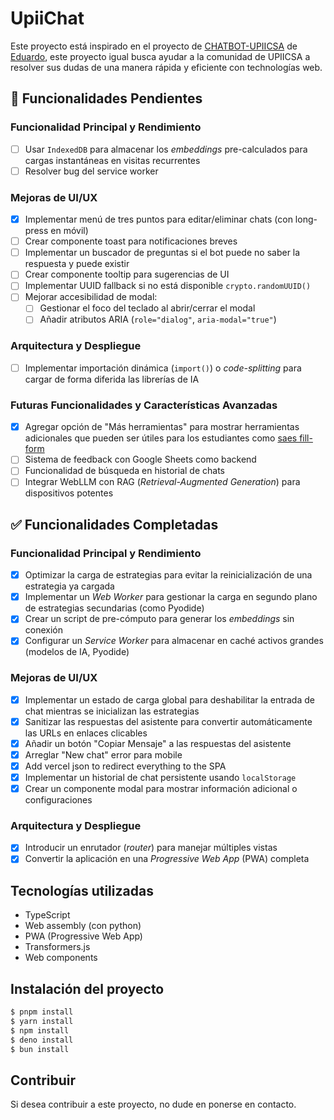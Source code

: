 # UpiiChat

Este proyecto está inspirado en el proyecto de [CHATBOT-UPIICSA](https://github.com/EduDN/CHATBOT-UPIICSA)
de [Eduardo](https://github.com/EduDN), este proyecto igual busca ayudar a la
comunidad de UPIICSA a resolver sus dudas de una manera rápida y eficiente con
technologías web.

## **🚧 Funcionalidades Pendientes**

### **Funcionalidad Principal y Rendimiento**

- [ ] Usar `IndexedDB` para almacenar los _embeddings_ pre-calculados para cargas instantáneas en visitas recurrentes
- [ ] Resolver bug del service worker

### **Mejoras de UI/UX**

- [x] Implementar menú de tres puntos para editar/eliminar chats (con long-press en móvil)
- [ ] Crear componente toast para notificaciones breves
- [ ] Implementar un buscador de preguntas si el bot puede no saber la respuesta y puede existir
- [ ] Crear componente tooltip para sugerencias de UI
- [ ] Implementar UUID fallback si no está disponible `crypto.randomUUID()`
- [ ] Mejorar accesibilidad de modal:
  - [ ] Gestionar el foco del teclado al abrir/cerrar el modal
  - [ ] Añadir atributos ARIA (`role="dialog"`, `aria-modal="true"`)

### **Arquitectura y Despliegue**

- [ ] Implementar importación dinámica (`import()`) o _code-splitting_ para cargar de forma diferida las librerías de IA

### **Futuras Funcionalidades y Características Avanzadas**

- [x] Agregar opción de "Más herramientas" para mostrar herramientas adicionales que pueden ser útiles para los estudiantes como [saes fill-form](https://chromewbstore.google.com/detail/saes%20fill-form/hlgobbbmkdngojnbhcfhnghjlpnkfelb)
- [ ] Sistema de feedback con Google Sheets como backend
- [ ] Funcionalidad de búsqueda en historial de chats
- [ ] Integrar WebLLM con RAG (_Retrieval-Augmented Generation_) para dispositivos potentes

## **✅ Funcionalidades Completadas**

### **Funcionalidad Principal y Rendimiento**

- [x] Optimizar la carga de estrategias para evitar la reinicialización de una estrategia ya cargada
- [x] Implementar un _Web Worker_ para gestionar la carga en segundo plano de estrategias secundarias (como Pyodide)
- [x] Crear un script de pre-cómputo para generar los _embeddings_ sin conexión
- [x] Configurar un _Service Worker_ para almacenar en caché activos grandes (modelos de IA, Pyodide)

### **Mejoras de UI/UX**

- [x] Implementar un estado de carga global para deshabilitar la entrada de chat mientras se inicializan las estrategias
- [x] Sanitizar las respuestas del asistente para convertir automáticamente las URLs en enlaces clicables
- [x] Añadir un botón "Copiar Mensaje" a las respuestas del asistente
- [x] Arreglar "New chat" error para mobile
- [x] Add vercel json to redirect everything to the SPA
- [x] Implementar un historial de chat persistente usando `localStorage`
- [x] Crear un componente modal para mostrar información adicional o configuraciones

### **Arquitectura y Despliegue**

- [x] Introducir un enrutador (_router_) para manejar múltiples vistas
- [x] Convertir la aplicación en una _Progressive Web App_ (PWA) completa

## Tecnologías utilizadas

- TypeScript
- Web assembly (con python)
- PWA (Progressive Web App)
- Transformers.js
- Web components

## Instalación del proyecto

```bash
$ pnpm install
$ yarn install
$ npm install
$ deno install
$ bun install
```

## Contribuir

Si desea contribuir a este proyecto, no dude en ponerse en contacto.
